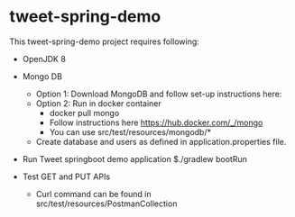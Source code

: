 # tweet-spring-demo

This tweet-spring-demo project requires following:
- OpenJDK 8

- Mongo DB 
    - Option 1: Download MongoDB and follow set-up instructions here: 
    - Option 2: Run in docker container
        - docker pull mongo
        - Follow instructions here https://hub.docker.com/_/mongo
        - You can use src/test/resources/mongodb/* 
    - Create database and users as defined in application.properties file.

- Run Tweet springboot demo application
    $./gradlew bootRun

- Test GET and PUT APIs
    - Curl command can be found in src/test/resources/PostmanCollection

